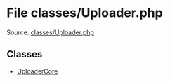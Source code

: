 File classes/Uploader.php
=========

Source: [classes/Uploader.php](https://github.com/PrestaShop/PrestaShop/blob/1.6.0.13/classes/Uploader.php)


Classes
-------

* [UploaderCore](class.UploaderCore.md)

